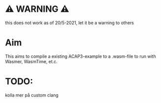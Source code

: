 
# :warning: WARNING :warning:
this does not work as of 20/5-2021, let it be a warning to others
# Aim
This aims to compile a existing ACAP3-example to a .wasm-file to run
with Wasmer, WasmTime, et.c.

# TODO:
kolla mer på custom clang